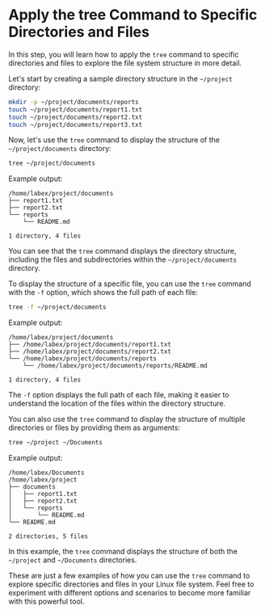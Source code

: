 # Apply the tree Command to Specific Directories and Files

In this step, you will learn how to apply the `tree` command to specific directories and files to explore the file system structure in more detail.

Let's start by creating a sample directory structure in the `~/project` directory:

```bash
mkdir -p ~/project/documents/reports
touch ~/project/documents/report1.txt
touch ~/project/documents/report2.txt
touch ~/project/documents/report3.txt
```

Now, let's use the `tree` command to display the structure of the `~/project/documents` directory:

```bash
tree ~/project/documents
```

Example output:

```
/home/labex/project/documents
├── report1.txt
├── report2.txt
└── reports
    └── README.md

1 directory, 4 files
```

You can see that the `tree` command displays the directory structure, including the files and subdirectories within the `~/project/documents` directory.

To display the structure of a specific file, you can use the `tree` command with the `-f` option, which shows the full path of each file:

```bash
tree -f ~/project/documents
```

Example output:

```
/home/labex/project/documents
├── /home/labex/project/documents/report1.txt
├── /home/labex/project/documents/report2.txt
└── /home/labex/project/documents/reports
    └── /home/labex/project/documents/reports/README.md

1 directory, 4 files
```

The `-f` option displays the full path of each file, making it easier to understand the location of the files within the directory structure.

You can also use the `tree` command to display the structure of multiple directories or files by providing them as arguments:

```bash
tree ~/project ~/Documents
```

Example output:

```
/home/labex/Documents
/home/labex/project
├── documents
│   ├── report1.txt
│   ├── report2.txt
│   └── reports
│       └── README.md
└── README.md

2 directories, 5 files
```

In this example, the `tree` command displays the structure of both the `~/project` and `~/Documents` directories.

These are just a few examples of how you can use the `tree` command to explore specific directories and files in your Linux file system. Feel free to experiment with different options and scenarios to become more familiar with this powerful tool.
